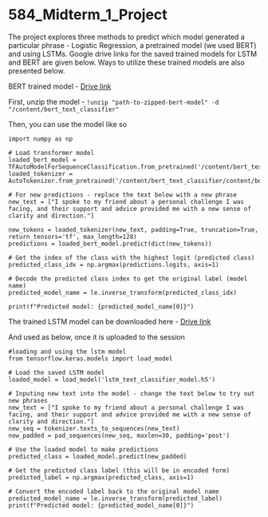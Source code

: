 # 584_Midterm_1_Project

The project explores three methods to predict which model generated a particular phrase - Logistic Regression, a pretrained model (we used BERT) and using LSTMs. Google drive links for the saved trained models for LSTM and BERT are given below. Ways to utilize these trained models are also presented below.

BERT trained model - [Drive link](https://drive.google.com/file/d/1aVrPPRMGvNT1ns89bP_ZAdCwEVwZo6cG/view?usp=sharing)

First, unzip the model - 
`!unzip "path-to-zipped-bert-model" -d "/content/bert_text_classifier"`

Then, you can use the model like so
```
import numpy as np

# Load transformer model
loaded_bert_model = TFAutoModelForSequenceClassification.from_pretrained('/content/bert_text_classifier/content/bert_text_classifier')
loaded_tokenizer = AutoTokenizer.from_pretrained('/content/bert_text_classifier/content/bert_text_classifier')

# For new predictions - replace the text below with a new phrase
new_text = ["I spoke to my friend about a personal challenge I was facing, and their support and advice provided me with a new sense of clarity and direction."]

new_tokens = loaded_tokenizer(new_text, padding=True, truncation=True, return_tensors='tf', max_length=128)
predictions = loaded_bert_model.predict(dict(new_tokens))

# Get the index of the class with the highest logit (predicted class)
predicted_class_idx = np.argmax(predictions.logits, axis=1)

# Decode the predicted class index to get the original label (model name)
predicted_model_name = le.inverse_transform(predicted_class_idx)

print(f"Predicted model: {predicted_model_name[0]}")
```

The trained LSTM model can be downloaded here - [Drive link](https://drive.google.com/file/d/1M611jf3JYdwKd94vHt3yndH9cjb86K33/view?usp=sharing)

And used as below, once it is uploaded to the session 
```
#loading and using the lstm model
from tensorflow.keras.models import load_model

# Load the saved LSTM model
loaded_model = load_model('lstm_text_classifier_model.h5')

# Inputing new text into the model - change the text below to try out new phrases
new_text = ["I spoke to my friend about a personal challenge I was facing, and their support and advice provided me with a new sense of clarity and direction."]
new_seq = tokenizer.texts_to_sequences(new_text)
new_padded = pad_sequences(new_seq, maxlen=30, padding='post')

# Use the loaded model to make predictions
predicted_class = loaded_model.predict(new_padded)

# Get the predicted class label (this will be in encoded form)
predicted_label = np.argmax(predicted_class, axis=1)

# Convert the encoded label back to the original model name
predicted_model_name = le.inverse_transform(predicted_label)
print(f"Predicted model: {predicted_model_name[0]}")
```
